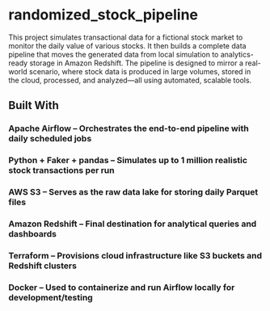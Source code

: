
# randomized_stock_pipeline
This project simulates transactional data for a fictional stock market to monitor the daily value of various stocks. It then builds a complete data pipeline that moves the generated data from local simulation to analytics-ready storage in Amazon Redshift.
The pipeline is designed to mirror a real-world scenario, where stock data is produced in large volumes, stored in the cloud, processed, and analyzed—all using automated, scalable tools.

## Built With
### Apache Airflow – Orchestrates the end-to-end pipeline with daily scheduled jobs
### Python + Faker + pandas – Simulates up to 1 million realistic stock transactions per run
### AWS S3 – Serves as the raw data lake for storing daily Parquet files
### Amazon Redshift – Final destination for analytical queries and dashboards
### Terraform – Provisions cloud infrastructure like S3 buckets and Redshift clusters
### Docker – Used to containerize and run Airflow locally for development/testing

